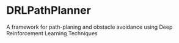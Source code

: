 # DRLPathPlanner
A framework for path-planing and obstacle avoidance using Deep Reinforcement Learning Techniques
